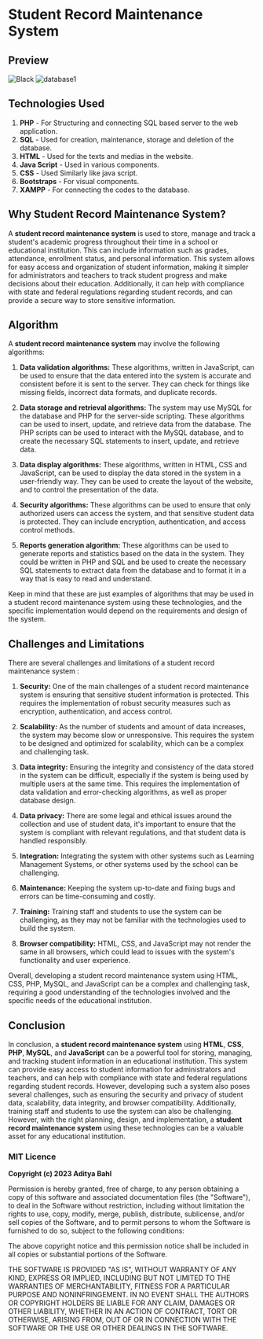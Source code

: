 # Student Record Maintenance System

## Preview

![Black](https://user-images.githubusercontent.com/90335449/213774768-05e82bf0-7660-416e-b194-47d8442ae6de.png)
![database1](https://user-images.githubusercontent.com/90335449/213774793-d3bcb847-a3cf-4d25-9484-a525fd8dd995.png)

## Technologies Used

1. **PHP** - For Structuring and connecting SQL based server to the web application.
2. **SQL** - Used for creation, maintenance, storage and deletion of the database.
3. **HTML** - Used for the texts and medias in the website.
4. **Java Script** - Used in various components.
5. **CSS** - Used Similarly like java script.
6. **Bootstraps** - For visual components.
7. **XAMPP** - For connecting the codes to the database.

## Why Student Record Maintenance System?

A **student record maintenance system** is used to store, manage and track a student's academic progress throughout their time in a school or educational institution. This can include information such as grades, attendance, enrollment status, and personal information. This system allows for easy access and organization of student information, making it simpler for administrators and teachers to track student progress and make decisions about their education. Additionally, it can help with compliance with state and federal regulations regarding student records, and can provide a secure way to store sensitive information.

## Algorithm

A **student record maintenance system** may involve the following algorithms:

1. **Data validation algorithms:** These algorithms, written in JavaScript, can be used to ensure that the data entered into the system is accurate and consistent before it is sent to the server. They can check for things like missing fields, incorrect data formats, and duplicate records.

2. **Data storage and retrieval algorithms:** The system may use MySQL for the database and PHP for the server-side scripting. These algorithms can be used to insert, update, and retrieve data from the database. The PHP scripts can be used to interact with the MySQL database, and to create the necessary SQL statements to insert, update, and retrieve data.

3. **Data display algorithms:** These algorithms, written in HTML, CSS and JavaScript, can be used to display the data stored in the system in a user-friendly way. They can be used to create the layout of the website, and to control the presentation of the data.

4. **Security algorithms:** These algorithms can be used to ensure that only authorized users can access the system, and that sensitive student data is protected. They can include encryption, authentication, and access control methods.

5. **Reports generation algorithm:** These algorithms can be used to generate reports and statistics based on the data in the system. They could be written in PHP and SQL and be used to create the necessary SQL statements to extract data from the database and to format it in a way that is easy to read and understand.

Keep in mind that these are just examples of algorithms that may be used in a student record maintenance system using these technologies, and the specific implementation would depend on the requirements and design of the system.

## Challenges and Limitations

There are several challenges and limitations of a student record maintenance system :

1. **Security:** One of the main challenges of a student record maintenance system is ensuring that sensitive student information is protected. This requires the implementation of robust security measures such as encryption, authentication, and access control.

1. **Scalability:** As the number of students and amount of data increases, the system may become slow or unresponsive. This requires the system to be designed and optimized for scalability, which can be a complex and challenging task.

1. **Data integrity:** Ensuring the integrity and consistency of the data stored in the system can be difficult, especially if the system is being used by multiple users at the same time. This requires the implementation of data validation and error-checking algorithms, as well as proper database design.

1. **Data privacy:** There are some legal and ethical issues around the collection and use of student data, it's important to ensure that the system is compliant with relevant regulations, and that student data is handled responsibly.

1. **Integration:** Integrating the system with other systems such as Learning Management Systems, or other systems used by the school can be challenging.

1. **Maintenance:** Keeping the system up-to-date and fixing bugs and errors can be time-consuming and costly.

1. **Training:** Training staff and students to use the system can be challenging, as they may not be familiar with the technologies used to build the system.

1. **Browser compatibility:** HTML, CSS, and JavaScript may not render the same in all browsers, which could lead to issues with the system's functionality and user experience.

Overall, developing a student record maintenance system using HTML, CSS, PHP, MySQL, and JavaScript can be a complex and challenging task, requiring a good understanding of the technologies involved and the specific needs of the educational institution.

## Conclusion

In conclusion, a **student record maintenance system** using **HTML**, **CSS**, **PHP**, **MySQL**, and **JavaScript** can be a powerful tool for storing, managing, and tracking student information in an educational institution. This system can provide easy access to student information for administrators and teachers, and can help with compliance with state and federal regulations regarding student records. However, developing such a system also poses several challenges, such as ensuring the security and privacy of student data, scalability, data integrity, and browser compatibility. Additionally, training staff and students to use the system can also be challenging. However, with the right planning, design, and implementation, a **student record maintenance system** using these technologies can be a valuable asset for any educational institution.

### MIT Licence

**Copyright (c) 2023 Aditya Bahl**

Permission is hereby granted, free of charge, to any person obtaining a copy of this software and associated documentation files (the "Software"), to deal in the Software without restriction, including without limitation the rights to use, copy, modify, merge, publish, distribute, sublicense, and/or sell copies of the Software, and to permit persons to whom the Software is furnished to do so, subject to the following conditions:

The above copyright notice and this permission notice shall be included in all copies or substantial portions of the Software.

THE SOFTWARE IS PROVIDED "AS IS", WITHOUT WARRANTY OF ANY KIND, EXPRESS OR IMPLIED, INCLUDING BUT NOT LIMITED TO THE WARRANTIES OF MERCHANTABILITY, FITNESS FOR A PARTICULAR PURPOSE AND NONINFRINGEMENT. IN NO EVENT SHALL THE AUTHORS OR COPYRIGHT HOLDERS BE LIABLE FOR ANY CLAIM, DAMAGES OR OTHER LIABILITY, WHETHER IN AN ACTION OF CONTRACT, TORT OR OTHERWISE, ARISING FROM, OUT OF OR IN CONNECTION WITH THE SOFTWARE OR THE USE OR OTHER DEALINGS IN THE SOFTWARE.
